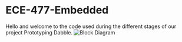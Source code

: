 # ECE-477-Embedded

Hello and welcome to the code used during the different stages of our project Prototyping Dabble.
![Block Diagram](https://user-images.githubusercontent.com/46980468/116935554-7ec44180-ac34-11eb-8820-01d0f1df6bb3.png)
